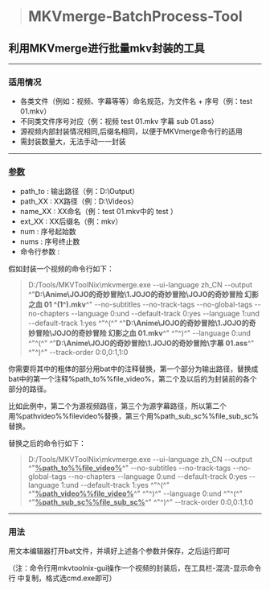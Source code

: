 > # MKVmerge-BatchProcess-Tool

## 利用MKVmerge进行批量mkv封装的工具

---

### 适用情况

- 各类文件（例如：视频、字幕等等）命名规范，为文件名 + 序号（例：test 01.mkv）
- 不同类文件序号对应（例：视频 test 01.mkv  字幕 sub 01.ass）
- 源视频内部封装情况相同,后缀名相同，以便于MKVmerge命令行的适用
- 需封装数量大，无法手动一一封装

---

### <u>参数</u>

- path_to : 输出路径（例：D:\Output）
- path_XX : XX路径（例：D:\Videos）
- name_XX : XX命名（例：test 01.mkv中的 test ）
- ext_XX : XX后缀名（例：mkv）
- num : 序号起始数
- nums : 序号终止数
- 命令行参数 : 

假如封装一个视频的命令行如下：

> D:/Tools/MKVToolNix\mkvmerge.exe --ui-language zh_CN --output ^"**D:\Anime\JOJO的奇妙冒险\1.JOJO的奇妙冒险\JOJO的奇妙冒险 幻影之血 01 ^(1^).mkv**^" --no-subtitles --no-track-tags --no-global-tags --no-chapters --language 0:und --default-track 0:yes --language 1:und --default-track 1:yes ^"^(^" ^"**D:\Anime\JOJO的奇妙冒险\1.JOJO的奇妙冒险\JOJO的奇妙冒险 幻影之血 01.mkv**^" ^"^)^" --language 0:und ^"^(^" ^"**D:\Anime\JOJO的奇妙冒险\1.JOJO的奇妙冒险\字幕 01.ass**^" ^"^)^" --track-order 0:0,0:1,1:0

你需要将其中的粗体的部分用bat中的注释替换，第一个部分为输出路径，替换成bat中的第一个注释%path_to%\%file_video%，第二个及以后的为封装前的各个部分的路径。

比如此例中，第二个为源视频路径，第三个为源字幕路径，所以第二个用%pathvideo%\%filevideo%替换，第三个用%path_sub_sc%\%file_sub_sc%替换。

替换之后的命令行如下：

> D:/Tools/MKVToolNix\mkvmerge.exe --ui-language zh_CN --output ^"**<u>%path_to%\%file_video%</u>**^" --no-subtitles --no-track-tags --no-global-tags --no-chapters --language 0:und --default-track 0:yes --language 1:und --default-track 1:yes ^"^(^" ^"**<u>%path_video%\%file_video%</u>**^" ^"^)^" --language 0:und ^"^(^" ^"**<u>%path_sub_sc%\%file_sub_sc%</u>**^" ^"^)^" --track-order 0:0,0:1,1:0

---

### 用法

用文本编辑器打开bat文件，并填好上述各个参数并保存，之后运行即可

（注：命令行用mkvtoolnix-gui操作一个视频的封装后，在工具栏-混流-显示命令行 中复制，格式选cmd.exe即可）
